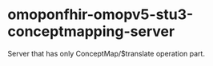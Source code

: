 # omoponfhir-omopv5-stu3-conceptmapping-server

Server that has only ConceptMap/$translate operation part. 
